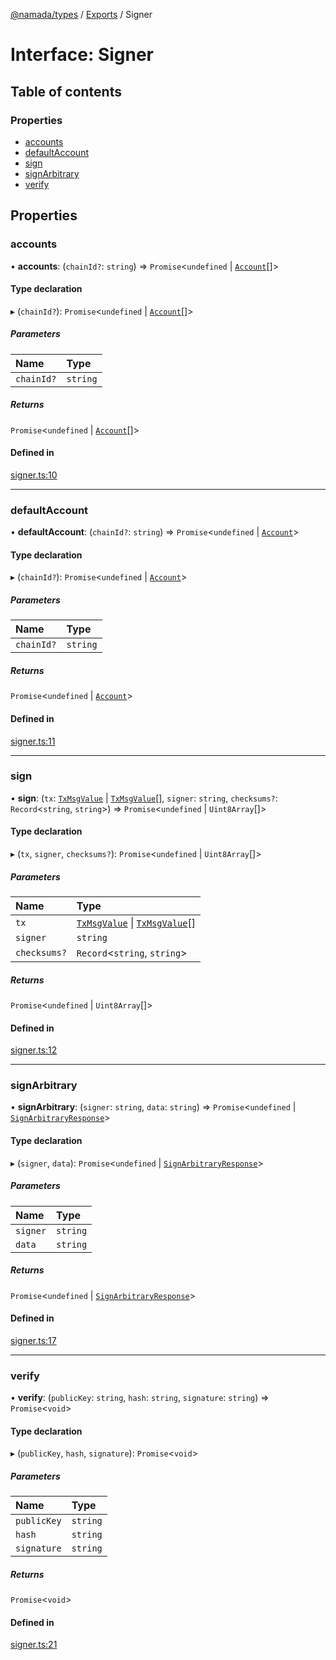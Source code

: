 [@namada/types](../README.md) / [Exports](../modules.md) / Signer

# Interface: Signer

## Table of contents

### Properties

- [accounts](Signer.md#accounts)
- [defaultAccount](Signer.md#defaultaccount)
- [sign](Signer.md#sign)
- [signArbitrary](Signer.md#signarbitrary)
- [verify](Signer.md#verify)

## Properties

### accounts

• **accounts**: (`chainId?`: `string`) => `Promise`\<`undefined` \| [`Account`](../modules.md#account)[]\>

#### Type declaration

▸ (`chainId?`): `Promise`\<`undefined` \| [`Account`](../modules.md#account)[]\>

##### Parameters

| Name | Type |
| :------ | :------ |
| `chainId?` | `string` |

##### Returns

`Promise`\<`undefined` \| [`Account`](../modules.md#account)[]\>

#### Defined in

[signer.ts:10](https://github.com/anoma/namada-interface/blob/48e796bf/packages/types/src/signer.ts#L10)

___

### defaultAccount

• **defaultAccount**: (`chainId?`: `string`) => `Promise`\<`undefined` \| [`Account`](../modules.md#account)\>

#### Type declaration

▸ (`chainId?`): `Promise`\<`undefined` \| [`Account`](../modules.md#account)\>

##### Parameters

| Name | Type |
| :------ | :------ |
| `chainId?` | `string` |

##### Returns

`Promise`\<`undefined` \| [`Account`](../modules.md#account)\>

#### Defined in

[signer.ts:11](https://github.com/anoma/namada-interface/blob/48e796bf/packages/types/src/signer.ts#L11)

___

### sign

• **sign**: (`tx`: [`TxMsgValue`](../classes/TxMsgValue.md) \| [`TxMsgValue`](../classes/TxMsgValue.md)[], `signer`: `string`, `checksums?`: `Record`\<`string`, `string`\>) => `Promise`\<`undefined` \| `Uint8Array`[]\>

#### Type declaration

▸ (`tx`, `signer`, `checksums?`): `Promise`\<`undefined` \| `Uint8Array`[]\>

##### Parameters

| Name | Type |
| :------ | :------ |
| `tx` | [`TxMsgValue`](../classes/TxMsgValue.md) \| [`TxMsgValue`](../classes/TxMsgValue.md)[] |
| `signer` | `string` |
| `checksums?` | `Record`\<`string`, `string`\> |

##### Returns

`Promise`\<`undefined` \| `Uint8Array`[]\>

#### Defined in

[signer.ts:12](https://github.com/anoma/namada-interface/blob/48e796bf/packages/types/src/signer.ts#L12)

___

### signArbitrary

• **signArbitrary**: (`signer`: `string`, `data`: `string`) => `Promise`\<`undefined` \| [`SignArbitraryResponse`](../modules.md#signarbitraryresponse)\>

#### Type declaration

▸ (`signer`, `data`): `Promise`\<`undefined` \| [`SignArbitraryResponse`](../modules.md#signarbitraryresponse)\>

##### Parameters

| Name | Type |
| :------ | :------ |
| `signer` | `string` |
| `data` | `string` |

##### Returns

`Promise`\<`undefined` \| [`SignArbitraryResponse`](../modules.md#signarbitraryresponse)\>

#### Defined in

[signer.ts:17](https://github.com/anoma/namada-interface/blob/48e796bf/packages/types/src/signer.ts#L17)

___

### verify

• **verify**: (`publicKey`: `string`, `hash`: `string`, `signature`: `string`) => `Promise`\<`void`\>

#### Type declaration

▸ (`publicKey`, `hash`, `signature`): `Promise`\<`void`\>

##### Parameters

| Name | Type |
| :------ | :------ |
| `publicKey` | `string` |
| `hash` | `string` |
| `signature` | `string` |

##### Returns

`Promise`\<`void`\>

#### Defined in

[signer.ts:21](https://github.com/anoma/namada-interface/blob/48e796bf/packages/types/src/signer.ts#L21)
